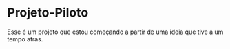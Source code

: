 # Projeto-Piloto

Esse é um projeto que estou começando a partir de uma ideia que tive a um tempo atras.